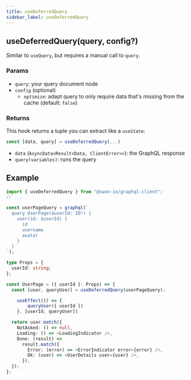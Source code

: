 ```yaml
---
title: useDeferredQuery
sidebar_label: useDeferredQuery
---
```


## useDeferredQuery(query, config?)

Similar to `useQuery`, but requires a manual call to `query`.

### Params

- `query`: your query document node
- `config` (optional)
  - `optimize`: adapt query to only require data that's missing from the cache (default: `false`)

### Returns

This hook returns a tuple you can extract like a `useState`:

```ts
const [data, query] = useDeferredQuery(...)
```

- `data` (`AsyncData<Result<Data, ClientError>>`): the GraphQL response
- `query(variables)`: runs the query

## Example

```ts
import { useDeferredQuery } from "@swan-io/graphql-client";
// ...

const userPageQuery = graphql(`
  query UserPage($userId: ID!) {
    user(id: $userId) {
      id
      username
      avatar
    }
  }
`);

type Props = {
  userId: string;
};

const UserPage = ({ userId }: Props) => {
  const [user, queryUser] = useDeferredQuery(userPageQuery);

	useEffect(() => {
		queryUser({ userId })
	}, [userId, queryUser])

  return user.match({
    NotAsked: () => null,
    Loading: () => <LoadingIndicator />,
    Done: (result) =>
      result.match({
        Error: (error) => <ErrorIndicator error={error} />,
        Ok: (user) => <UserDetails user={user} />,
      }),
  });
};
```
